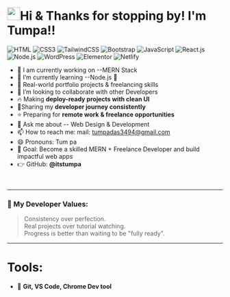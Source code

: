 <h1><img src="https://emojis.slackmojis.com/emojis/images/1531849430/4246/blob-sunglasses.gif?1531849430" width="30"/>Hi & Thanks for stopping by! I'm Tumpa!!</h1>

![HTML](https://img.shields.io/badge/HTML5-E34F26?style=flat-square&logo=html5&logoColor=white)
![CSS3](https://img.shields.io/badge/CSS3-1572B6?style=flat-square&logo=css3&logoColor=white)
![TailwindCSS](https://img.shields.io/badge/Tailwind_CSS-38B2AC?style=flat-square&logo=tailwind-css&logoColor=white)
![Bootstrap](https://img.shields.io/badge/Bootstrap-563D7C?style=flat-square&logo=bootstrap&logoColor=white)
![JavaScript](https://img.shields.io/badge/JavaScript-F7DF1E?style=flat-square&logo=javascript&logoColor=black)
![React.js](https://img.shields.io/badge/React.js-0081CB?style=flat-square&logo=react&logoColor=61DAFB)
![Node.js](https://img.shields.io/badge/Node.js-43853D?style=flat-square&logo=node.js&logoColor=white)
![WordPress](https://img.shields.io/badge/Wordpress-21759B?style=flat-square&logo=wordpress&logoColor=white)
![Elementor](https://img.shields.io/badge/Elementor-9146FF?style=flat-square&logo=elementor&logoColor=white)
![Netlify](https://img.shields.io/badge/Netlify-00C7B7?style=flat-square&logo=netlify&logoColor=white)

- 🔭 I am currently working on --MERN Stack
- 🌱 I’m currently learning --Node.js 🤣
- 🎯 Real-world portfolio projects & freelancing skills
- 👯 I’m looking to collaborate with other Developers
- 🔥 Making **deploy-ready projects with clean UI**
- 📌Sharing my **developer journey consistently**
- ⭐ Preparing for **remote work & freelance opportunities**
- 💬 Ask me about -- Web Design & Development
- 📫 How to reach me:  mail: tumpadas3494@gmail.com
- 😄 Pronouns:  Tum pa
- 🚀 Goal: Become a skilled MERN + Freelance Developer and build impactful web apps
- 👉 GitHub: **@itstumpa**  
<br/>

---

### 💼 My Developer Values:
> Consistency over perfection.  
> Real projects over tutorial watching.  
> Progress is better than waiting to be "fully ready".

---

# Tools:
- 👯 <strong> Git, VS Code, Chrome Dev tool</strong>
